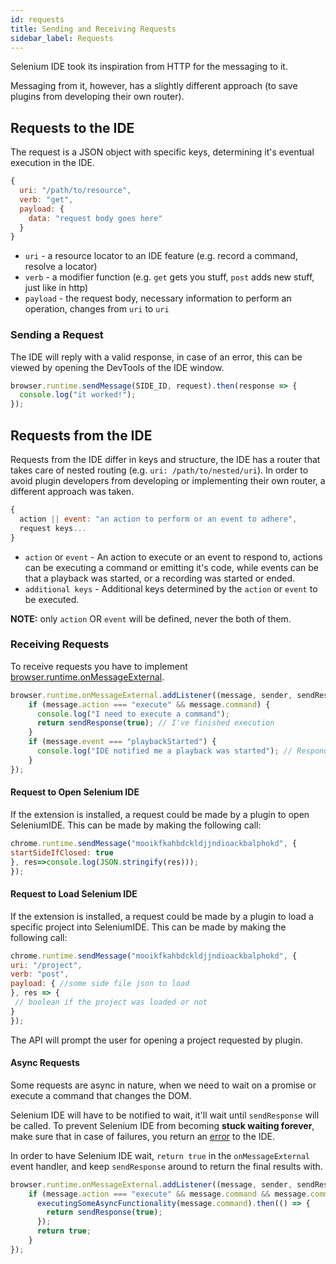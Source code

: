 ```yaml
---
id: requests
title: Sending and Receiving Requests
sidebar_label: Requests
---
```


Selenium IDE took its inspiration from HTTP for the messaging to it.  

Messaging from it, however, has a slightly different approach (to save plugins from developing their own router).  

## Requests to the IDE

The request is a JSON object with specific keys, determining it's eventual execution in the IDE.  

```js
{
  uri: "/path/to/resource",
  verb: "get",
  payload: {
    data: "request body goes here"
  }
}
```

- `uri` - a resource locator to an IDE feature (e.g. record a command, resolve a locator)
- `verb` - a modifier function (e.g. `get` gets you stuff, `post` adds new stuff, just like in http)
- `payload` - the request body, necessary information to perform an operation, changes from `uri` to `uri`

### Sending a Request

The IDE will reply with a valid response, in case of an error, this can be viewed by opening the DevTools of the IDE window.

```js
browser.runtime.sendMessage(SIDE_ID, request).then(response => {
  console.log("it worked!");
});
```

## Requests from the IDE

Requests from the IDE differ in keys and structure, the IDE has a router that takes care of nested routing (e.g. `uri: /path/to/nested/uri`). In order to avoid plugin developers from developing or implementing their own router, a different approach was taken.  

```js
{
  action || event: "an action to perform or an event to adhere",
  request keys...
}
```

- `action` or `event` - An action to execute or an event to respond to, actions can be executing a command or emitting it's code, while events can be that a playback was started, or a recording was started or ended.  
- `additional keys` - Additional keys determined by the `action` or `event` to be executed.

**NOTE:** only `action` OR `event` will be defined, never the both of them.

### Receiving Requests

To receive requests you have to implement [browser.runtime.onMessageExternal](https://developer.mozilla.org/en-US/Add-ons/WebExtensions/API/runtime/onMessageExternal).  

```js
browser.runtime.onMessageExternal.addListener((message, sender, sendResponse) => {
    if (message.action === "execute" && message.command) {
      console.log("I need to execute a command");
      return sendResponse(true); // I've finished execution
    }
    if (message.event === "playbackStarted") {
      console.log("IDE notified me a playback was started"); // Responding to events is optional
    }
});
```
#### Request to Open Selenium IDE
If the extension is installed, a request could be made by a plugin to open SeleniumIDE. This can be made by making the following call:

```js
chrome.runtime.sendMessage("mooikfkahbdckldjjndioackbalphokd", {
startSideIfClosed: true
}, res=>console.log(JSON.stringify(res)));
});
```

#### Request to Load Selenium IDE
If the extension is installed, a request could be made by a plugin to load a specific project into SeleniumIDE. This can be made by making the following call:

```js
chrome.runtime.sendMessage("mooikfkahbdckldjjndioackbalphokd", {
uri: "/project",
verb: "post",
payload: { //some side file json to load
}, res => {
 // boolean if the project was loaded or not
}
});
```

The API will prompt the user for opening a project requested by plugin.

#### Async Requests

Some requests are async in nature, when we need to wait on a promise or execute a command that changes the DOM.  

Selenium IDE will have to be notified to wait, it'll wait until `sendResponse` will be called. To prevent Selenium IDE from becoming **stuck waiting forever**, make sure that in case of failures, you return an [error](error-handling.md) to the IDE.  

In order to have Selenium IDE wait, `return true` in the `onMessageExternal` event handler, and keep `sendResponse` around to return the final results with.

```js
browser.runtime.onMessageExternal.addListener((message, sender, sendResponse) => {
    if (message.action === "execute" && message.command && message.command.command === "myAsyncCommand") {
      executingSomeAsyncFunctionality(message.command).then(() => {
        return sendResponse(true);
      });
      return true;
    }
});
```

